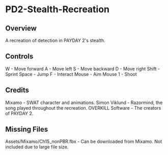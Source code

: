 # PD2-Stealth-Recreation

## Overview
A recreation of detection in PAYDAY 2's stealth.

## Controls
W - Move forward
A - Move left
S - Move backward
D - Move right
Shift - Sprint
Space - Jump
F - Interact
Mouse - Aim
Mouse 1 - Shoot

## Credits
Mixamo - SWAT character and animations.
Simon Viklund - Razormind, the song played throughout the recreation.
OVERKILL Software - The creators of PAYDAY 2.

## Missing Files
Assets/Mixamo/Ch15_nonPBR.fbx - Can be downloaded from Mixamo. Not included due to large file size.